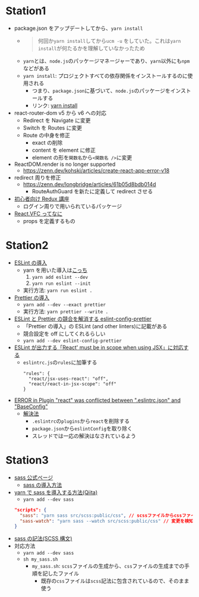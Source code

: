 # Station1

- package.json をアップデートしてから、`yarn install`
  - > 何回か`yarn install`してから`ucm -u` をしていた。これは`yarn install`が何たるかを理解していなかったため
  - `yarn`とは、`node.js`のパッケージマネージャーであり、`yarn`以外にも`npm`などがある
  - `yarn install`: プロジェクトすべての依存関係をインストールするのに使用される
    - つまり、`package.json`に基づいて、`node.js`のパッケージをインストールする
    - リンク: [yarn install](https://chore-update--yarnpkg.netlify.app/ja/docs/cli/install)
- react-router-dom v5 から v6 への対応
  - Redirect を Navigate に変更
  - Switch を Routes に変更
  - Route の中身を修正
    - exact の削除
    - content を element に修正
    - element の形を`関数名`から`<関数名 />`に変更
- ReactDOM.render is no longer supported
  - https://zenn.dev/kohski/articles/create-react-app-error-v18
- redirect 周りを修正
  - https://zenn.dev/longbridge/articles/61b05d8bdb014d
    - RouteAuthGuard を新たに定義して redirect させる
- [初心者向け Redux 講座](https://reffect.co.jp/react/react-redux-for-beginner#Store)
  - ログイン周りで用いられているパッケージ
- [React.VFC ってなに](https://qiita.com/tttocklll/items/c78aa33856ded870e843)
  - props を定義するもの

# Station2

- [ESLint の導入](https://eslint.org/docs/latest/use/getting-started)
  - yarn を用いた導入は[こっち](https://zenn.dev/manycicadas/books/b6f2d99b5208e9/viewer/c70a5d)
    1. `yarn add eslint --dev`
    2. `yarn run eslint --init`
  - 実行方法: `yarn run eslint .`
- [Prettier の導入](https://prettier.io/docs/en/install.html)
  - `yarn add --dev --exact prettier`
  - 実行方法: `yarn prettier --write .`
- [ESLint と Prettier の競合を解消する eslint-config-prettier](https://github.com/prettier/eslint-config-prettier)
  - 「Prettier の導入」の ESLint (and other linters)に記載がある
  - 競合設定を off にしてくれるらしい
  - `yarn add --dev eslint-config-prettier`
- [ESLint が出力する「React' must be in scope when using JSX」に対応する](https://zenn.dev/ryuu/scraps/583dad79532879)
  - `eslintrc.js`の`rules`に加筆する
    ```
    "rules": {
      "react/jsx-uses-react": "off",
      "react/react-in-jsx-scope": "off"
    }
    ```
- [ERROR in Plugin "react" was conflicted between ".eslintrc.json" and "BaseConfig"](https://github.com/facebook/create-react-app/issues/11825)
  - [解決法](https://github.com/facebook/create-react-app/issues/11825#issuecomment-1002149573)
    - `.eslintrc`の`plugins`から`react`を削除する
    - `package.json`から`eslintConfig`を取り除く
    - スレッドでは一応の解決はなされているよう

# Station3

- [sass 公式ページ](https://sass-lang.com/install)
  - [sass の導入方法](https://sass-lang.com/guide)
- [yarn で sass を導入する方法(Qiita)](https://qiita.com/TK-C/items/422a9badee49ca798cc0)
  - `yarn add --dev sass`
  ```package.json
  "scripts": {
    "sass": "yarn sass src/scss:public/css", // scssファイルからcssファイルを生成
    "sass-watch": "yarn sass --watch src/scss:public/css" // 変更を検知して自動実行
  }
  ```
- [sass の記法(SCSS 構文)](https://qiita.com/takeshisakuma/items/1c40c42f61c6e751c0e3)
- 対応方法
  - `yarn add --dev sass`
  - `sh my_sass.sh` 
    - `my_sass.sh`: `scss`ファイルの生成から、`css`ファイルの生成までの手順を記したファイル
      - 既存の`css`ファイルは`scss`記法に包含されているので、そのまま使う
